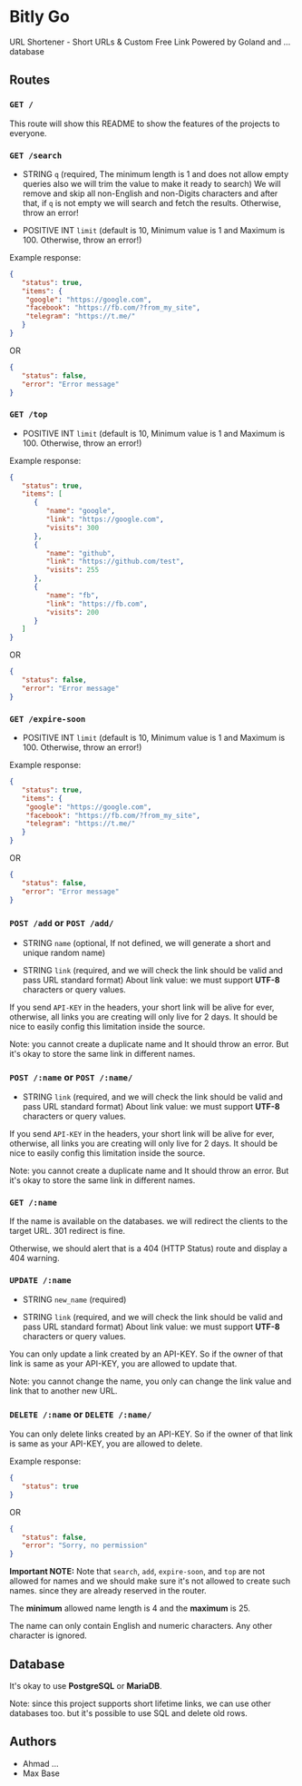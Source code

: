 # Bitly Go

URL Shortener - Short URLs & Custom Free Link Powered by Goland and ... database

## Routes

### `GET /`

This route will show this README to show the features of the projects to everyone.

### `GET /search`

- STRING `q` (required, The minimum length is 1 and does not allow empty queries also we will trim the value to make it ready to search)
We will remove and skip all non-English and non-Digits characters and after that, if `q` is not empty we will search and fetch the results. Otherwise, throw an error!

- POSITIVE INT `limit` (default is 10, Minimum value is 1 and Maximum is 100. Otherwise, throw an error!)

Example response:

```json
{
   "status": true,
   "items": {
    "google": "https://google.com",
    "facebook": "https://fb.com/?from_my_site",
    "telegram": "https://t.me/"
   }
}
```

OR

```json
{
   "status": false,
   "error": "Error message"
}
```

### `GET /top`

- POSITIVE INT `limit` (default is 10, Minimum value is 1 and Maximum is 100. Otherwise, throw an error!)

Example response:

```json
{
   "status": true,
   "items": [
      {
         "name": "google",
         "link": "https://google.com",
         "visits": 300
      },
      {
         "name": "github",
         "link": "https://github.com/test",
         "visits": 255
      },
      {
         "name": "fb",
         "link": "https://fb.com",
         "visits": 200
      }
   ]
}
```

OR

```json
{
   "status": false,
   "error": "Error message"
}
```

### `GET /expire-soon`

- POSITIVE INT `limit` (default is 10, Minimum value is 1 and Maximum is 100. Otherwise, throw an error!)

Example response:

```json
{
   "status": true,
   "items": {
    "google": "https://google.com",
    "facebook": "https://fb.com/?from_my_site",
    "telegram": "https://t.me/"
   }
}
```

OR

```json
{
   "status": false,
   "error": "Error message"
}
```

### `POST /add` or `POST /add/`

- STRING `name` (optional, If not defined, we will generate a short and unique random name)

- STRING `link` (required, and we will check the link should be valid and pass URL standard format)
About link value: we must support **UTF-8** characters or query values.

If you send `API-KEY` in the headers, your short link will be alive for ever, otherwise, all links you are creating will only live for 2 days. It should be nice to easily config this limitation inside the source.

Note: you cannot create a duplicate name and It should throw an error. But it's okay to store the same link in different names.

### `POST /:name` or `POST /:name/`

- STRING `link` (required, and we will check the link should be valid and pass URL standard format)
About link value: we must support **UTF-8** characters or query values.

If you send `API-KEY` in the headers, your short link will be alive for ever, otherwise, all links you are creating will only live for 2 days. It should be nice to easily config this limitation inside the source.

Note: you cannot create a duplicate name and It should throw an error. But it's okay to store the same link in different names.

### `GET /:name`

If the name is available on the databases. we will redirect the clients to the target URL. 301 redirect is fine.

Otherwise, we should alert that is a 404 (HTTP Status) route and display a 404 warning.

### `UPDATE /:name`

- STRING `new_name` (required)

- STRING `link` (required, and we will check the link should be valid and pass URL standard format)
About link value: we must support **UTF-8** characters or query values.

You can only update a link created by an API-KEY.
So if the owner of that link is same as your API-KEY, you are allowed to update that.

Note: you cannot change the name, you only can change the link value and link that to another new URL.

### `DELETE /:name` or `DELETE /:name/`

You can only delete links created by an API-KEY.
So if the owner of that link is same as your API-KEY, you are allowed to delete.

Example response:

```json
{
   "status": true
}
```

OR

```json
{
   "status": false,
   "error": "Sorry, no permission"
}
```

**Important NOTE:** Note that `search`, `add`, `expire-soon`, and `top` are not allowed for names and we should make sure it's not allowed to create such names. since they are already reserved in the router.

The **minimum** allowed name length is 4 and the **maximum** is 25.

The name can only contain English and numeric characters. Any other character is ignored.

## Database

It's okay to use **PostgreSQL** or **MariaDB**.

Note: since this project supports short lifetime links, we can use other databases too. but it's possible to use SQL and delete old rows.

## Authors

- Ahmad ...
- Max Base
